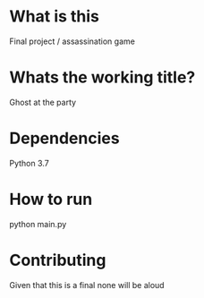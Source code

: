 # What is this
Final project / assassination game
# Whats the working title?
Ghost at the party
# Dependencies
Python 3.7
# How to run
python main.py
# Contributing
Given that this is a final none will be aloud
